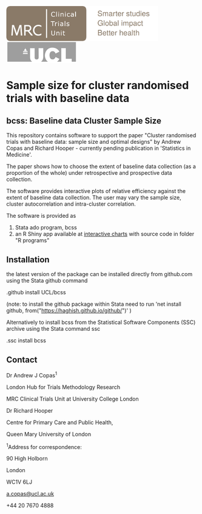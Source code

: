 <a href ="https://www.ctu.mrc.ac.uk/"><img src="mrcctu.png" width="400"/> </a> <a href ="https://www.ucl.ac.uk/"><img src="UCLsmalllogo.png" /></a>


# Sample size for cluster randomised trials with baseline data
## bcss: Baseline data Cluster Sample Size
This repository contains software to support the paper "Cluster randomised trials with baseline data: sample size and optimal designs" by Andrew Copas and Richard Hooper  - currently pending publication in 'Statistics in Medicine'. 

The paper shows how to choose the extent of baseline data collection (as a proportion of the whole) under retrospective and prospective data collection.

The software provides interactive plots of relative efficiency against the extent of baseline data collection. The user may vary the sample size, cluster autocorrelation and intra-cluster correlation.

The software is provided as 

1. Stata ado program, bcss   
2. an R Shiny app available at [interactive charts](https://kmcgrath.shinyapps.io/Rprograms) with source code in folder "R programs"  

## Installation

the latest version of the package can be installed directly from github.com  using the Stata github command   

.github  install UCL/bcss

(note: to install the github package within Stata need to run
'net install github, from("https://haghish.github.io/github/")' )

Alternatively to install bcss 
from the Statistical Software Components (SSC) archive using the Stata command ssc

.ssc install bcss


## Contact 

Dr Andrew J Copas<sup>1</sup>

London Hub for Trials Methodology Research

MRC Clinical Trials Unit at University College London

Dr Richard Hooper

Centre for Primary Care and Public Health,

Queen Mary University of London

<sup>1</sup>Address for correspondence:

90 High Holborn

London

WC1V 6LJ

a.copas@ucl.ac.uk

+44 20 7670 4888
